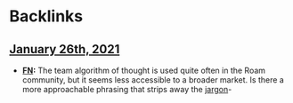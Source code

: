 
# Backlinks
## [January 26th, 2021](<January 26th, 2021.md>)
- **[FN](<FN.md>):** The team algorithm of thought is used quite often in the Roam community, but it seems less accessible to a broader market. Is there a more approachable phrasing that strips away the [jargon](<jargon.md>)-

